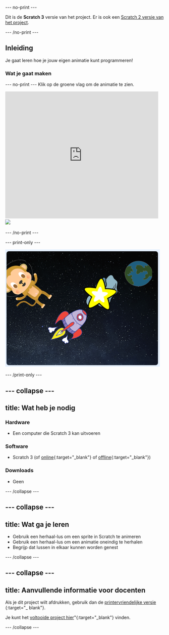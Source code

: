 \--- no-print \---

Dit is de **Scratch 3** versie van het project. Er is ook een [Scratch 2 versie van het project](https://projects.raspberrypi.org/en/projects/lost-in-space-scratch2).

\--- /no-print \---

## Inleiding

Je gaat leren hoe je jouw eigen animatie kunt programmeren!

### Wat je gaat maken

\--- no-print \--- Klik op de groene vlag om de animatie te zien.

<div class="scratch-preview">
  <iframe allowtransparency="true" width="485" height="402" src="https://scratch.mit.edu/projects/embed/276873231/?autostart=false" frameborder="0" scrolling="no"></iframe>
  <img src="images/space-final.png">
</div>

\--- /no-print \---

\--- print-only \---

![Voltooid project](images/showcase_static.png)

\--- /print-only \---

## \--- collapse \---

## title: Wat heb je nodig

### Hardware

- Een computer die Scratch 3 kan uitvoeren

### Software

- Scratch 3 (of [online](http://rpf.io/scratchon){:target="_blank"} of [offline](http://rpf.io/scratchoff){:target="_blank"})

### Downloads

- Geen

\--- /collapse \---

## \--- collapse \---

## title: Wat ga je leren

- Gebruik een herhaal-lus om een sprite in Scratch te animeren
- Gebruik een herhaal-lus om een animatie oneindig te herhalen
- Begrijp dat lussen in elkaar kunnen worden genest

\--- /collapse \---

## \--- collapse \---

## title: Aanvullende informatie voor docenten

Als je dit project wilt afdrukken, gebruik dan de [printervriendelijke versie](https://projects.raspberrypi.org/en/projects/lost-in-space/print) {:target="_ blank"}.

Je kunt het [voltooide project hier](http://rpf.io/p/en/lost-in-space-get)"{:target="_blank"} vinden.

\--- /collapse \---
